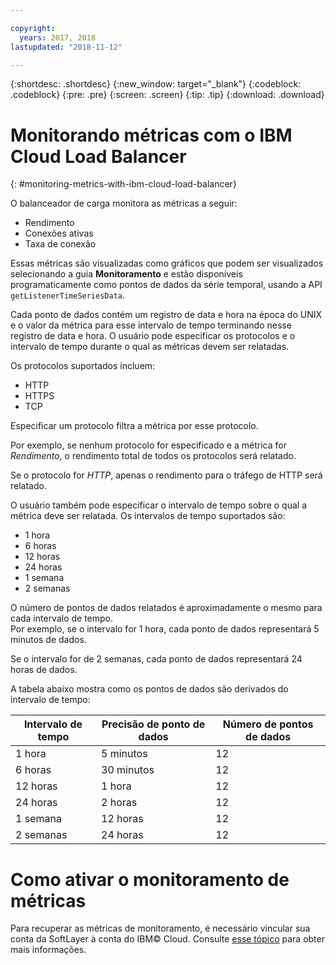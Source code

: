 ```yaml
---

copyright:
  years: 2017, 2018
lastupdated: "2018-11-12"

---
```


{:shortdesc: .shortdesc}
{:new_window: target="_blank"}
{:codeblock: .codeblock}
{:pre: .pre}
{:screen: .screen}
{:tip: .tip}
{:download: .download}

# Monitorando métricas com o IBM Cloud Load Balancer
{: #monitoring-metrics-with-ibm-cloud-load-balancer}

O balanceador de carga monitora as métricas a seguir: 

* Rendimento
* Conexões ativas
* Taxa de conexão

Essas métricas são visualizadas como gráficos que podem ser visualizados selecionando a guia **Monitoramento** e estão disponíveis programaticamente como pontos de dados da série temporal, usando a API `getListenerTimeSeriesData`.

Cada ponto de dados contém um registro de data e hora na época do UNIX e o valor da métrica para esse intervalo de tempo terminando nesse registro de data e hora. O usuário pode especificar os protocolos e o intervalo de tempo durante o qual as métricas devem ser relatadas. 

Os protocolos suportados incluem:

* HTTP
* HTTPS
* TCP

Especificar um protocolo filtra a métrica por esse protocolo.

Por exemplo, se nenhum protocolo for especificado e a métrica for *Rendimento*, o rendimento total de todos os protocolos será relatado.

Se o protocolo for *HTTP*, apenas o rendimento para o tráfego de HTTP será relatado.

O usuário também pode especificar o intervalo de tempo sobre o qual a métrica deve ser relatada. Os intervalos de tempo suportados são: 

* 1 hora
* 6 horas
* 12 horas
* 24 horas
* 1 semana
* 2 semanas

O número de pontos de dados relatados é aproximadamente o mesmo para cada intervalo de tempo.  
Por exemplo, se o intervalo for 1 hora, cada ponto de dados representará 5 minutos de dados.

Se o intervalo for de 2 semanas, cada ponto de dados representará 24 horas de dados.

A tabela abaixo mostra como os pontos de dados são derivados do intervalo de tempo:

| Intervalo de tempo | Precisão de ponto de dados | Número de pontos de dados |                                                                                              
| ------------------------------------------ | --------------------------------------------------- | -------------------|
| 1 hora    | 5 minutos | 12   |
| 6 horas   | 30 minutos | 12  |
| 12 horas  | 1 hora | 12 |
| 24 horas  | 2 horas | 12 |
| 1 semana    | 12 horas | 12 |
| 2 semanas  | 24 horas | 12 |

# Como ativar o monitoramento de métricas

Para recuperar as métricas de monitoramento, é necessário vincular sua conta da SoftLayer à conta do IBM© Cloud. Consulte [esse tópico](/docs/account?topic=account-unifyingaccounts#link_accounts) para obter mais informações.
